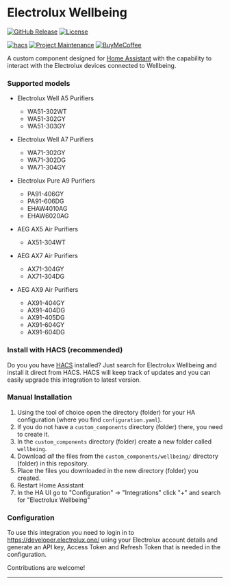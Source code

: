 # Electrolux Wellbeing

[![GitHub Release][releases-shield]][releases]
[![License][license-shield]](LICENSE)

[![hacs][hacsbadge]][hacs]
[![Project Maintenance][maintenance-shield]][user_profile]
[![BuyMeCoffee][buymecoffeebadge]][buymecoffee]

A custom component designed for [Home Assistant](https://www.home-assistant.io) with the capability to interact with the Electrolux devices connected to Wellbeing.

### Supported models

- Electrolux Well A5 Purifiers
    - WA51-302WT
    - WA51-302GY
    - WA51-303GY

- Electrolux Well A7 Purifiers
    - WA71-302GY
    - WA71-302DG
    - WA71-304GY
 
- Electrolux Pure A9 Purifiers
    - PA91-406GY
    - PA91-606DG
    - EHAW4010AG
    - EHAW6020AG

- AEG AX5 Air Purifiers
    - AX51-304WT
    
- AEG AX7 Air Purifiers
    - AX71-304GY
    - AX71-304DG
    
- AEG AX9 Air Purifiers
    - AX91-404GY
    - AX91-404DG
    - AX91-405DG
    - AX91-604GY
    - AX91-604DG

### Install with HACS (recommended)

Do you you have [HACS][hacs] installed? Just search for Electrolux Wellbeing and install it direct from HACS. HACS will keep track of updates and you can easily upgrade this integration to latest version.

### Manual Installation

1. Using the tool of choice open the directory (folder) for your HA configuration (where you find `configuration.yaml`).
2. If you do not have a `custom_components` directory (folder) there, you need to create it.
3. In the `custom_components` directory (folder) create a new folder called `wellbeing`.
4. Download _all_ the files from the `custom_components/wellbeing/` directory (folder) in this repository.
5. Place the files you downloaded in the new directory (folder) you created.
6. Restart Home Assistant
7. In the HA UI go to "Configuration" -> "Integrations" click "+" and search for "Electrolux Wellbeing"

### Configuration
To use this integration you need to login in to https://developer.electrolux.one/ using your Electrolux account details and generate an API key, Access Token and Refresh Token that is needed in the configuration.


Contributions are welcome!

---

[buymecoffee]: https://www.buymeacoffee.com/JohNan
[buymecoffeebadge]: https://img.shields.io/badge/buy%20me%20a%20coffee-donate-yellow.svg?style=for-the-badge
[commits-shield]: https://img.shields.io/github/commit-activity/y/JohNan/homeassistant-wellbeing.svg?style=for-the-badge
[commits]: https://github.com/JohNan/homeassistant-wellbeing/commits/main
[hacs]: https://hacs.xyz
[hacsbadge]: https://img.shields.io/badge/HACS-Default-orange.svg?style=for-the-badge
[license-shield]: https://img.shields.io/github/license/JohNan/homeassistant-wellbeing.svg?style=for-the-badge
[maintenance-shield]: https://img.shields.io/badge/maintainer-%40JohNan-blue.svg?style=for-the-badge
[releases-shield]: https://img.shields.io/github/release/JohNan/homeassistant-wellbeing.svg?style=for-the-badge
[releases]: https://github.com/JohNan/homeassistant-wellbeing/releases
[user_profile]: https://github.com/JohNan
